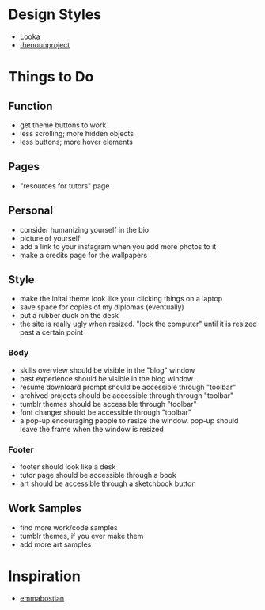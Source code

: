 # Design Styles

- [Looka](https://looka.com/blog/graphic-design-styles/#stepthree)
- [thenounproject](https://blog.thenounproject.com/graphic-design-styles/)

# Things to Do

## Function

- get theme buttons to work
- less scrolling; more hidden objects
- less buttons; more hover elements

## Pages

- "resources for tutors" page

## Personal

- consider humanizing yourself in the bio
- picture of yourself
- add a link to your instagram when you add more photos to it
- make a credits page for the wallpapers

## Style

- make the inital theme look like your clicking things on a laptop
- save space for copies of my diplomas (eventually)
- put a rubber duck on the desk
- the site is really ugly when resized. "lock the computer" until it is resized past a certain point

### Body

- skills overview should be visible in the "blog" window
- past experience should be visible in the blog window
- resume downloard prompt should be accessible through "toolbar"
- archived projects should be accessible through through "toolbar"
- tumblr themes should be accessible through "toolbar"
- font changer should be accessible through "toolbar"
- a pop-up encouraging people to resize the window. pop-up should leave the frame when the window is resized

### Footer

- footer should look like a desk
- tutor page should be accessible through a book
- art should be accessible through a sketchbook button

## Work Samples

- find more work/code samples
- tumblr themes, if you ever make them
- add more art samples

# Inspiration

- [emmabostian](https://github.com/emmabostian/developer-portfolios?tab=readme-ov-file)
